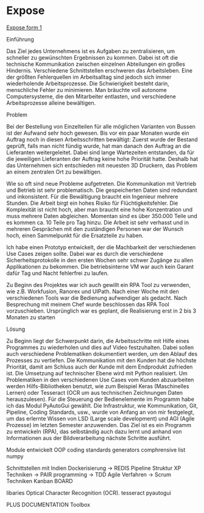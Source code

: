 # Expose


[Expose form 1](https://www.bachelorprint.de/expose-beispiel/)

Einführung

Das Ziel jedes Unternehmens ist es Aufgaben zu zentralisieren, um schneller zu gewünschten Ergebnissen zu kommen. Dabei ist oft die technische Kommunikation zwischen einzelnen Abteilungen ein großes Hindernis. Verschiedene Schnittstellen erschweren das Arbeitsleben. Eine der größten Fehlerquellen im Arbeitsalltag sind jedoch sich immer wiederholende Arbeitsprozesse. Die Schwierigkeit besteht darin, menschliche Fehler zu minimieren. Man bräuchte voll autonome Computersysteme, die den Mitarbeiter entlasten, und verschiedene Arbeitsprozesse alleine bewältigen.

Problem

Bei der Bestellung von Einzelteilen für alle möglichen Varianten von Bussen ist der Aufwand sehr hoch gewesen. Bis vor ein paar Monaten wurde ein Auftrag noch in diesen Arbeitsschritten bewältigt: Zuerst wurde der Bestand geprüft, falls man nicht fündig wurde, hat man danach den Auftrag an die Lieferanten weitergeleitet. Dabei sind lange Wartezeiten entstanden, da für die jeweiligen Lieferanten der Auftrag keine hohe Priorität hatte. Deshalb hat das Unternehmen sich entschieden mit neuesten 3D Druckern, das Problem an einem zentralen Ort zu bewältigen.

Wie so oft sind neue Probleme aufgetreten. Die Kommunikation mit Vertrieb und Betrieb ist sehr problematisch. Die gespeicherten Daten sind redundant und inkonsistent. Für die Bewältigung braucht ein Ingenieur mehrere Stunden. Die Arbeit birgt ein hohes Risiko für Flüchtigkeitsfehler. Die Komplexität ist nicht hoch, aber man braucht eine hohe Konzentration und muss mehrere Daten abgleichen. Momentan sind es über 350.000 Teile und es kommen ca. 10 Teile pro Tag hinzu. Die Arbeit ist sehr verhasst und in mehreren Gesprächen mit den zuständigen Personen war der Wunsch hoch, einen Sammelpunkt für die Ersatzteile zu haben.

Ich habe einen Prototyp entwickelt, der die Machbarkeit der verschiedenen Use Cases zeigen sollte. Dabei war es durch die verschiedene Sicherheitsprotokolle in den ersten Wochen sehr schwer Zugänge zu allen Applikationen zu bekommen. Die betriebsinterne VM war auch kein Garant dafür Tag und Nacht fehlerfrei zu laufen.

Zu Beginn des Projektes war ich auch gewillt ein RPA Tool zu verwenden, wie z.B. Workfusion, Ranorex und UIPath. Nach einer Woche mit den verschiedenen Tools war die Bedienung aufwendiger als gedacht. Nach Besprechung mit meinem Chef wurde beschlossen das RPA Tool vorzuschieben. Ursprünglich war es geplant, die Realisierung erst in 2 bis 3 Monaten zu starten

Lösung

Zu Beginn liegt der Schwerpunkt darin, die Arbeitsschritte mit Hilfe eines Programmes zu wiederholen und dies auf Video festzuhalten. Dabei sollen auch verschiedene Problematiken dokumentiert werden, um den Ablauf des Prozesses zu vertiefen. Die Kommunikation mit den Kunden hat die höchste Priorität, damit am Schluss auch der Kunde mit dem Endprodukt zufrieden ist.
Die Umsetzung auf technischer Ebene wird mit Python realisiert. Um Problematiken in den verschiedenen Use Cases vom Kunden abzuarbeiten werden Hilfs-Bibliotheken benutzt, wie zum Beispiel Keras (Maschinelles Lernen) oder Tesseract (OCR um aus technischen Zeichnungen Daten herauszulesen). Für die Steuerung der Bedienelemente im Programm habe ich das Modul PyAutoGui gewählt.
Die Infrastruktur, wie Kommunikation, Git, Pipeline, Coding Standards, usw., wurde von Anfang an von mir festgelegt, um das erlernte Wissen von LSD (Large scale development) und AGI (Agile Prozesse) im letzten Semester anzuwenden.
Das Ziel ist es ein Programm zu entwickeln (RPA), das selbständig auch dazu lernt und anhand von Informationen aus der Bildverarbeitung nächste Schritte ausführt.




Module entwickelt
OOP
coding standards
generators
comphrensive list
numpy

Schnittstellen mit Indien
Dockerisierung
-> REDIS
Pipeline
Struktur
XP Techniken
-> PAIR programming
-> TDD
Agile Verfahren
-> Scrum Techniken
Kanban BOARD

libaries
Optical Character Recognition (OCR).
tesseract
pyautogui

PLUS DOCUMENTATION
Toolbox